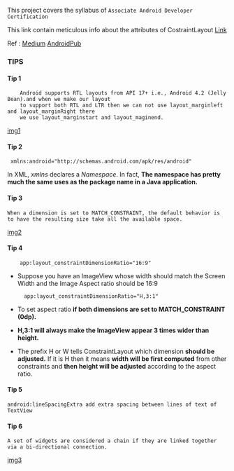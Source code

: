 This project covers the syllabus of `Associate Android Developer Certification`


This link contain meticulous info about the attributes of CostraintLayout [Link](https://developer.android.com/reference/android/support/constraint/ConstraintLayout#CircularPositioning)

Ref : [Medium](https://medium.com/@eugenebrusov/using-of-constraintlayout-to-build-out-cardview-with-material-design-e111e64575c2)
[AndroidPub](https://android.jlelse.eu/learning-to-implement-constraintlayout-in-android-8ddc69fe0a1a)

### TIPS 

#### Tip 1
        Android supports RTL layouts from API 17+ i.e., Android 4.2 (Jelly Bean).and when we make our layout
        to support both RTL and LTR then we can not use layout_marginleft and layout_marginRight there
        we use layout_marginstart and layout_maginend.
        
  [img1](https://github.com/anjandebnath/ArchitectureComponent/blob/feature/constraintlayout/img/relative_positioning.png)
        
#### Tip 2
     xmlns:android="http://schemas.android.com/apk/res/android" 
      
 In XML, *xmlns* declares a *Namespace*. In fact, **The namespace has pretty much the same uses as the package name in a Java application.**  

#### Tip 3

    When a dimension is set to MATCH_CONSTRAINT, the default behavior is
    to have the resulting size take all the available space. 

 [img2](https://github.com/anjandebnath/ArchitectureComponent/blob/feature/constraintlayout/img/matchconstraint.png)   
     
#### Tip 4

        app:layout_constraintDimensionRatio="16:9"
    
- Suppose you have an ImageView whose width should match the Screen Width and the Image Aspect ratio should be 16:9    

    
    
        app:layout_constraintDimensionRatio="H,3:1"   
    
       
- To set aspect ratio **if both dimensions are set to MATCH_CONSTRAINT (0dp).** 
- **H,3:1 will always make the ImageView appear 3 times wider than height.**
- The prefix H or W tells ConstraintLayout which dimension **should be adjusted.** 
   If it is H then it means **width will be first computed** from other constraints and **then height will be adjusted** according to the aspect ratio. 
   
       
#### Tip 5
    android:lineSpacingExtra add extra spacing between lines of text of TextView
    
    
#### Tip 6  

    A set of widgets are considered a chain if they are linked together via a bi-directional connection.  
    
[img3](https://github.com/anjandebnath/ArchitectureComponent/blob/feature/constraintlayout/img/chain.png)




















